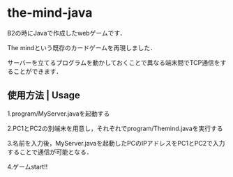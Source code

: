 # the-mind-java

B2の時にJavaで作成したwebゲームです．

The mindという既存のカードゲームを再現しました．

サーバーを立てるプログラムを動かしておくことで異なる端末間でTCP通信をすることができます．


## 使用方法 | Usage

1.program/MyServer.javaを起動する

2.PC1とPC2の別端末を用意し，それぞれでprogram/Themind.javaを実行する

3.名前を入力後，MyServer.javaを起動したPCのIPアドレスをPC1とPC2で入力することで通信が可能となる．

4.ゲームstart!!
